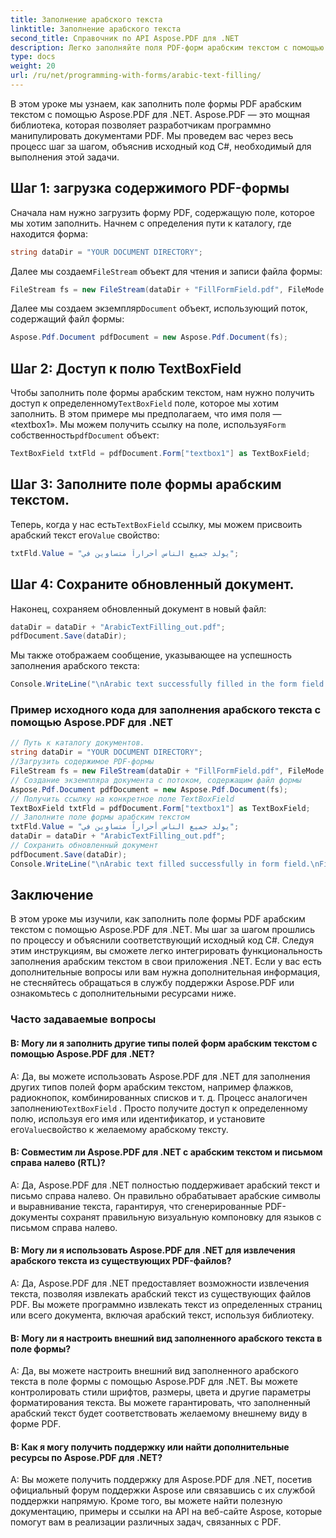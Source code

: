 ```yaml
---
title: Заполнение арабского текста
linktitle: Заполнение арабского текста
second_title: Справочник по API Aspose.PDF для .NET
description: Легко заполняйте поля PDF-форм арабским текстом с помощью Aspose.PDF для .NET.
type: docs
weight: 20
url: /ru/net/programming-with-forms/arabic-text-filling/
---
```

В этом уроке мы узнаем, как заполнить поле формы PDF арабским текстом с помощью Aspose.PDF для .NET. Aspose.PDF — это мощная библиотека, которая позволяет разработчикам программно манипулировать документами PDF. Мы проведем вас через весь процесс шаг за шагом, объяснив исходный код C#, необходимый для выполнения этой задачи.

## Шаг 1: загрузка содержимого PDF-формы

Сначала нам нужно загрузить форму PDF, содержащую поле, которое мы хотим заполнить. Начнем с определения пути к каталогу, где находится форма:

```csharp
string dataDir = "YOUR DOCUMENT DIRECTORY";
```

 Далее мы создаем`FileStream` объект для чтения и записи файла формы:

```csharp
FileStream fs = new FileStream(dataDir + "FillFormField.pdf", FileMode.Open, FileAccess.ReadWrite);
```

 Далее мы создаем экземпляр`Document` объект, использующий поток, содержащий файл формы:

```csharp
Aspose.Pdf.Document pdfDocument = new Aspose.Pdf.Document(fs);
```

## Шаг 2: Доступ к полю TextBoxField

 Чтобы заполнить поле формы арабским текстом, нам нужно получить доступ к определенному`TextBoxField` поле, которое мы хотим заполнить. В этом примере мы предполагаем, что имя поля — «textbox1». Мы можем получить ссылку на поле, используя`Form` собственность`pdfDocument` объект:

```csharp
TextBoxField txtFld = pdfDocument.Form["textbox1"] as TextBoxField;
```

## Шаг 3: Заполните поле формы арабским текстом.

 Теперь, когда у нас есть`TextBoxField` ссылку, мы можем присвоить арабский текст его`Value` свойство:

```csharp
txtFld.Value = "يولد جميع الناس أحراراً متساوين في";
```

## Шаг 4: Сохраните обновленный документ.

Наконец, сохраняем обновленный документ в новый файл:

```csharp
dataDir = dataDir + "ArabicTextFilling_out.pdf";
pdfDocument.Save(dataDir);
```

Мы также отображаем сообщение, указывающее на успешность заполнения арабского текста:

```csharp
Console.WriteLine("\nArabic text successfully filled in the form field.\nFile saved in the following location: " + dataDir);
```

### Пример исходного кода для заполнения арабского текста с помощью Aspose.PDF для .NET 
```csharp
// Путь к каталогу документов.
string dataDir = "YOUR DOCUMENT DIRECTORY";
//Загрузить содержимое PDF-формы
FileStream fs = new FileStream(dataDir + "FillFormField.pdf", FileMode.Open, FileAccess.ReadWrite);
// Создание экземпляра документа с потоком, содержащим файл формы
Aspose.Pdf.Document pdfDocument = new Aspose.Pdf.Document(fs);
// Получить ссылку на конкретное поле TextBoxField
TextBoxField txtFld = pdfDocument.Form["textbox1"] as TextBoxField;
// Заполните поле формы арабским текстом
txtFld.Value = "يولد جميع الناس أحراراً متساوين في";
dataDir = dataDir + "ArabicTextFilling_out.pdf";
// Сохранить обновленный документ
pdfDocument.Save(dataDir);
Console.WriteLine("\nArabic text filled successfully in form field.\nFile saved at " + dataDir);
```

## Заключение

В этом уроке мы изучили, как заполнить поле формы PDF арабским текстом с помощью Aspose.PDF для .NET. Мы шаг за шагом прошлись по процессу и объяснили соответствующий исходный код C#. Следуя этим инструкциям, вы сможете легко интегрировать функциональность заполнения арабским текстом в свои приложения .NET. Если у вас есть дополнительные вопросы или вам нужна дополнительная информация, не стесняйтесь обращаться в службу поддержки Aspose.PDF или ознакомьтесь с дополнительными ресурсами ниже.

### Часто задаваемые вопросы

#### В: Могу ли я заполнить другие типы полей форм арабским текстом с помощью Aspose.PDF для .NET?

 A: Да, вы можете использовать Aspose.PDF для .NET для заполнения других типов полей форм арабским текстом, например флажков, радиокнопок, комбинированных списков и т. д. Процесс аналогичен заполнению`TextBoxField` . Просто получите доступ к определенному полю, используя его имя или идентификатор, и установите его`Value`свойство к желаемому арабскому тексту.

#### В: Совместим ли Aspose.PDF для .NET с арабским текстом и письмом справа налево (RTL)?

A: Да, Aspose.PDF для .NET полностью поддерживает арабский текст и письмо справа налево. Он правильно обрабатывает арабские символы и выравнивание текста, гарантируя, что сгенерированные PDF-документы сохранят правильную визуальную компоновку для языков с письмом справа налево.

#### В: Могу ли я использовать Aspose.PDF для .NET для извлечения арабского текста из существующих PDF-файлов?

A: Да, Aspose.PDF для .NET предоставляет возможности извлечения текста, позволяя извлекать арабский текст из существующих файлов PDF. Вы можете программно извлекать текст из определенных страниц или всего документа, включая арабский текст, используя библиотеку.

#### В: Могу ли я настроить внешний вид заполненного арабского текста в поле формы?

A: Да, вы можете настроить внешний вид заполненного арабского текста в поле формы с помощью Aspose.PDF для .NET. Вы можете контролировать стили шрифтов, размеры, цвета и другие параметры форматирования текста. Вы можете гарантировать, что заполненный арабский текст будет соответствовать желаемому внешнему виду в форме PDF.

#### В: Как я могу получить поддержку или найти дополнительные ресурсы по Aspose.PDF для .NET?

A: Вы можете получить поддержку для Aspose.PDF для .NET, посетив официальный форум поддержки Aspose или связавшись с их службой поддержки напрямую. Кроме того, вы можете найти полезную документацию, примеры и ссылки на API на веб-сайте Aspose, которые помогут вам в реализации различных задач, связанных с PDF.